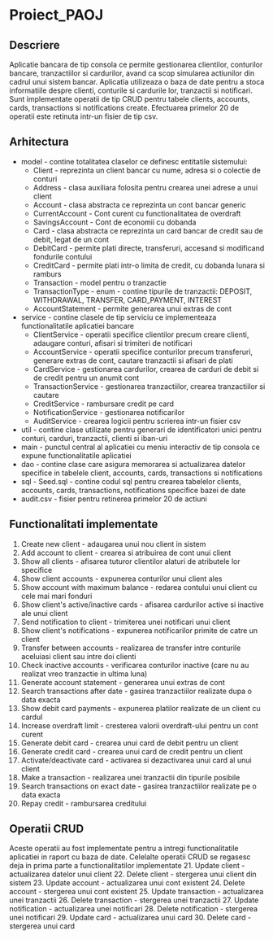 # Proiect_PAOJ

## Descriere
Aplicatie bancara de tip consola ce permite gestionarea clientilor, conturilor bancare, tranzactiilor si cardurilor, avand ca scop simularea actiunilor din cadrul unui sistem bancar. Aplicatia utilizeaza o baza de date pentru a stoca informatiile despre clienti, conturile si cardurile lor, tranzactii si notificari. Sunt implementate operatii de tip CRUD pentru tabele clients, accounts, cards, transactions si notifications create. Efectuarea primelor 20 de operatii este retinuta intr-un fisier de tip csv.

## Arhitectura
- model - contine totalitatea claselor ce definesc entitatile sistemului:
    - Client - reprezinta un client bancar cu nume, adresa si o colectie de conturi
    - Address - clasa auxiliara folosita pentru crearea unei adrese a unui client
    - Account - clasa abstracta ce reprezinta un cont bancar generic
    - CurrentAccount - Cont curent cu functionalitatea de overdraft
    - SavingsAccount - Cont de economii cu dobanda
    - Card - clasa abstracta ce reprezinta un card bancar de credit sau de debit, legat de un cont
    - DebitCard - permite plati directe, transferuri, accesand si modificand fondurile contului
    - CreditCard - permite plati intr-o limita de credit, cu dobanda lunara si ramburs
    - Transaction - model pentru o tranzactie
    - TransactionType - enum - contine tipurile de tranzactii: DEPOSIT, WITHDRAWAL, TRANSFER, CARD_PAYMENT, INTEREST
    - AccountStatement - permite generarea unui extras de cont
- service - contine clasele de tip serviciu ce implementeaza functionalitatile aplicatiei bancare
    - ClientService - operatii specifice clientilor precum creare clienti, adaugare conturi, afisari si trimiteri de notificari
    - AccountService - operatii specifice conturilor precum transferuri, generare extras de cont, cautare tranzactii si afisari de plati
    - CardService - gestionarea cardurilor, crearea de carduri de debit si de credit pentru un anumit cont
    - TransactionService - gestionarea tranzactiilor, crearea tranzactiilor si cautare
    - CreditService - rambursare credit pe card
    - NotificationService - gestionarea notificarilor
    - AuditService - crearea logicii pentru scrierea intr-un fisier csv
- util - contine clase utilizate pentru generari de identificatori unici pentru conturi, carduri, tranzactii, clienti si iban-uri
- main - punctul central al aplicatiei cu meniu interactiv de tip consola ce expune functionalitatile aplicatiei
- dao - contine clase care asigura memorarea si actualizarea datelor specifice in tabelele client, accounts, cards, transactions si notifications
- sql - Seed.sql - contine codul sql pentru crearea tabelelor clients, accounts, cards, transactions, notifications specifice bazei de date
- audit.csv - fisier pentru retinerea primelor 20 de actiuni

## Functionalitati implementate
1. Create new client - adaugarea unui nou client in sistem
2. Add account to client - crearea si atribuirea de cont unui client
3. Show all clients - afisarea tuturor clientilor alaturi de atributele lor specifice
4. Show client accounts - expunerea conturilor unui client ales
5. Show account with maximum balance - redarea contului unui client cu cele mai mari fonduri
6. Show client's active/inactive cards - afisarea cardurilor active si inactive ale unui client
7. Send notification to client - trimiterea unei notificari unui client
8. Show client's notifications - expunerea notificarilor primite de catre un client
9. Transfer between accounts - realizarea de transfer intre conturile aceluiasi client sau intre doi clienti
10. Check inactive accounts - verificarea conturilor inactive (care nu au realizat vreo tranzactie in ultima luna)
11. Generate account statement - generarea unui extras de cont
12. Search transactions after date - gasirea tranzactiilor realizate dupa o data exacta
13. Show debit card payments - expunerea platilor realizate de un client cu cardul
14. Increase overdraft limit - cresterea valorii overdraft-ului pentru un cont curent
15. Generate debit card - crearea unui card de debit pentru un client
16. Generate credit card - crearea unui card de credit pentru un client
17. Activate/deactivate card - activarea si dezactivarea unui card al unui client
18. Make a transaction - realizarea unei tranzactii din tipurile posibile
19. Search transactions on exact date - gasirea tranzactiilor realizate pe o data exacta
20. Repay credit - rambursarea creditului

## Operatii CRUD
Aceste operatii au fost implementate pentru a intregi functionalitatile aplicatiei in raport cu baza de date. Celelalte operatii CRUD se regasesc deja in prima parte a functionalitatilor implementate 
21. Update client - actualizarea datelor unui client
22. Delete client - stergerea unui client din sistem
23. Update account - actualizarea unui cont existent
24. Delete account - stergerea unui cont existent
25. Update transaction - actualizarea unei tranzactii
26. Delete transaction - stergerea unei tranzactii
27. Update notification - actualizarea unei notificari
28. Delete notification - stergerea unei notificari
29. Update card - actualizarea unui card
30. Delete card - stergerea unui card
